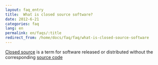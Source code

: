 ```yaml
---
layout: faq_entry
title:  What is closed source software? 
date: 2012-6-21
categories: faq
lang: en
permalink: en/faqs/:title
redirect_from: /home/docs/faq/faq/what-is-closed-source-software
---
```

[Closed source](http://en.wikipedia.org/wiki/Closed_source_software) is a term for software released or distributed without the corresponding [source code](http://en.wikipedia.org/wiki/Source_code "Source code")

